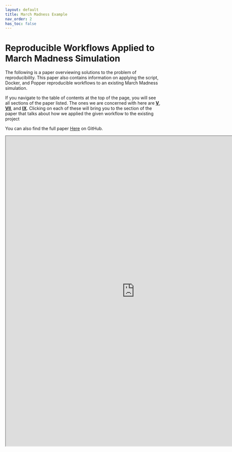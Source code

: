 ```yaml
---
layout: default
title: March Madness Example
nav_order: 2
has_toc: false
---
```

# Reproducible Workflows Applied to March Madness Simulation
The following is a paper overviewing solutions to the problem of reproducibility. This paper also contains information on applying the script, Docker, and Popper reproducible workflows to an existing March Madness simulation.

If you navigate to the table of contents at the top of the page, you will see all sections of the paper listed. The ones we are concerned with here are <a target="sotf" href="https://nbviewer.jupyter.org/github/phesse001/Trust-Tools/blob/gh-pages/assets/pdf/SOTF.pdf/#page=4">__V__</a>, <a target="sotf" href="https://nbviewer.jupyter.org/github/phesse001/Trust-Tools/blob/gh-pages/assets/pdf/SOTF.pdf/#page=6">__VII__</a>, and <a target="sotf" href="https://nbviewer.jupyter.org/github/phesse001/Trust-Tools/blob/gh-pages/assets/pdf/SOTF.pdf/#page=7">__IX__</a>. Clicking on each of these will bring you to the section of the paper that talks about how we applied the given workflow to the existing project

You can also find the full paper [Here](https://github.com/betterscientificsoftware/Trust-Tools/blob/master/SOTF.pdf) on GitHub.
<iframe src= "https://nbviewer.jupyter.org/github/phesse001/Trust-Tools/blob/gh-pages/assets/pdf/SOTF.pdf" style="width:830px; height:1000px;" name= "sotf"></iframe>

